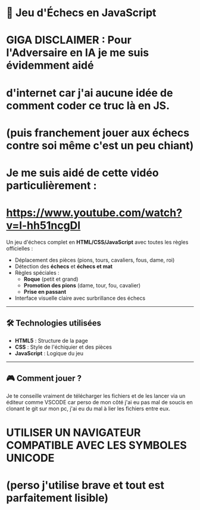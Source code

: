 # 🏁 Jeu d'Échecs en JavaScript

# GIGA DISCLAIMER : Pour l'Adversaire en IA je me suis évidemment aidé
# d'internet car j'ai aucune idée de comment coder ce truc là en JS. 
# (puis franchement jouer aux échecs contre soi même c'est un peu chiant)
# Je me suis aidé de cette vidéo particulièrement :
# https://www.youtube.com/watch?v=l-hh51ncgDI

Un jeu d'échecs complet en **HTML/CSS/JavaScript** avec toutes les règles officielles :
- Déplacement des pièces (pions, tours, cavaliers, fous, dame, roi)
- Détection des **échecs** et **échecs et mat**
- Règles spéciales :
  - **Roque** (petit et grand)
  - **Promotion des pions** (dame, tour, fou, cavalier)
  - **Prise en passant**
- Interface visuelle claire avec surbrillance des échecs

---

## 🛠️ Technologies utilisées
- **HTML5** : Structure de la page
- **CSS** : Style de l'échiquier et des pièces
- **JavaScript** : Logique du jeu

---

## 🎮 Comment jouer ?
Je te conseille vraiment de télécharger les fichiers et de les lancer 
via un éditeur comme VSCODE car perso de mon côté j'ai eu pas mal
de soucis en clonant le git sur mon pc, j'ai eu du mal à lier les 
fichiers entre eux.
# UTILISER UN NAVIGATEUR COMPATIBLE AVEC LES SYMBOLES UNICODE 
# (perso j'utilise brave et tout est parfaitement lisible)
